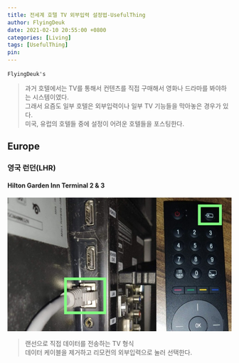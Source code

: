 ```yaml
---
title: 전세계 호텔 TV 외부입력 설정법-UsefulThing
author: FlyingDeuk
date: 2021-02-10 20:55:00 +0800
categories: [Living]
tags: [UsefulThing]
pin:
---
```


`FlyingDeuk's`
> 과거 호텔에서는 TV를 통해서 컨텐츠를 직접 구매해서 영화나 드라마를 봐야하는 시스템이였다. <br>
그래서 요즘도 일부 호텔은 외부입력이나 일부 TV 기능들을 막아놓은 경우가 있다. <br>
미국, 유럽의 호텔들 중에 설정이 어려운 호텔들을 포스팅한다.


## Europe
### 영국 런던(LHR)
#### Hilton Garden Inn Terminal 2 & 3
![input](/img/living/fire/lhr.jpg)
>랜선으로 직접 데이터를 전송하는 TV 형식 <br>
데이터 케이블을 제거하고 리모컨의 외부입력으로 눌러 선택한다.
